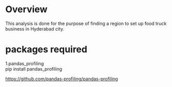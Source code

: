 # Overview
This analysis is done for the purpose of finding a region to set up food truck business in Hyderabad city.

# packages required
1.pandas_profiling  
    pip install pandas_profiling 
  
  https://github.com/pandas-profiling/pandas-profiling
  






